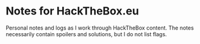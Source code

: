 # Notes for HackTheBox.eu

Personal notes and logs as I work through HackTheBox content. The notes necessarily contain spoilers and solutions, but I do not list flags.
